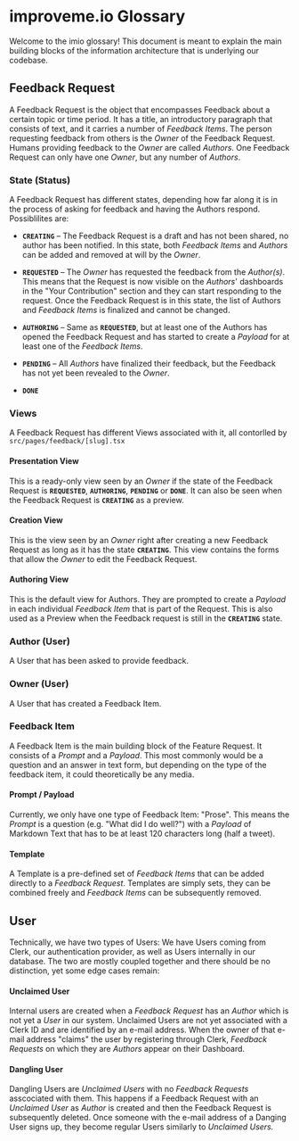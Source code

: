 # improveme.io Glossary

Welcome to the imio glossary! This document is meant to explain the main building blocks of the information architecture that is underlying our codebase.



## Feedback Request

A Feedback Request is the object that encompasses Feedback about a certain topic or time period. It has a title, an introductory paragraph that consists of text, and it carries a number of *Feedback Items*. The person requesting feedback from others is the *Owner* of the Feedback Request. Humans providing feedback to the *Owner* are called *Authors*. One Feedback Request can only have one *Owner*, but any number of *Authors*.



### State (Status)

A Feedback Request has different states, depending how far along it is in the process of asking for feedback and having the Authors respond. Possiblilites are:

- **`CREATING`** – The Feedback Request is a draft and has not been shared, no author has been notified. In this state, both *Feedback Items* and *Authors* can be added and removed at will by the *Owner*.

- **`REQUESTED`** – The *Owner* has requested the feedback from the *Author(s)*. This means that the Request is now visible on the *Authors*' dashboards in the "Your Contribution" section and they can start responding to the request. Once the Feedback Request is in this state, the list of Authors and *Feedback Items* is finalized and cannot be changed.

- **`AUTHORING`** – Same as **`REQUESTED`**, but at least one of the Authors has opened the Feedback Request and has started to create a *Payload* for at least one of the *Feedback Items*.

- **`PENDING`** – All *Authors* have finalized their feedback, but the Feedback has not yet been revealed to the *Owner*.

- **`DONE`** 

  

### Views

A Feedback Request has different Views associated with it, all contorlled by `src/pages/feedback/[slug].tsx`

 #### 	Presentation View

This is a ready-only view seen by an *Owner* if the state of the Feedback Request is **`REQUESTED`**, **`AUTHORING`**, **`PENDING`** or **`DONE`**. It can also be seen when the Feedback Request is **`CREATING`** as a preview.

#### Creation View

This is the view seen by an *Owner* right after creating a new Feedback Request as long as it has the state **`CREATING`**. This view contains the forms that allow the *Owner* to edit the Feedback Request.

#### Authoring View

This is the default view for Authors. They are prompted to create a *Payload* in each individual *Feedback Item* that is part of the Request. This is also used as a Preview when the Feedback request is still in the **`CREATING`** state.



### Author (User)

A User that has been asked to provide feedback.

### Owner (User)

A User that has created a Feedback Item.



### Feedback Item 

A Feedback Item is the main building block of the Feature Request. It consists of a *Prompt* and a *Payload*. This most commonly would be a question and an answer in text form, but depending on the type of the feedback item, it could theoretically be any media.

#### 	Prompt / Payload

Currently, we only have one type of Feedback Item: "Prose". This means the *Prompt* is a question (e.g. "What did I do well?") with a *Payload* of Markdown Text that has to be at least 120 characters long (half a tweet).

#### Template

A Template is a pre-defined set of *Feedback Items* that can be added directly to a *Feedback Request*. Templates are simply sets, they can be combined freely and *Feedback Items* can be subsequently removed.



## User

Technically, we have two types of Users: We have Users coming from Clerk, our authentication provider, as well as Users internally in our database. The two are mostly coupled together and there should be no distinction, yet some edge cases remain:

#### Unclaimed User

Internal users are created when a *Feedback Request* has an *Author* which is not yet a *User* in our system. Unclaimed Users are not yet associated with a Clerk ID and are identified by an e-mail address. When the owner of that e-mail address "claims" the user by registering through Clerk, *Feedback Requests* on which they are *Authors* appear on their Dashboard.

#### Dangling User

Dangling Users are *Unclaimed Users* with no *Feedback Requests* asscociated with them. This happens if a Feedback Request with an *Unclaimed User* as *Author* is created and then the Feedback Request is subsequently deleted. Once someone with the e-mail address of a Danging User signs up, they become regular Users similarly to *Unclaimed Users.*

